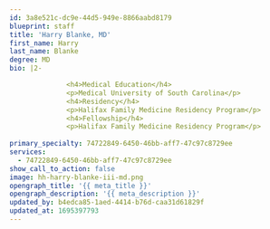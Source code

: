 ```yaml
---
id: 3a8e521c-dc9e-44d5-949e-8866aabd8179
blueprint: staff
title: 'Harry Blanke, MD'
first_name: Harry
last_name: Blanke
degree: MD
bio: |2-

              <h4>Medical Education</h4>
              <p>Medical University of South Carolina</p>
              <h4>Residency</h4>
              <p>Halifax Family Medicine Residency Program</p>
              <h4>Fellowship</h4>
              <p>Halifax Family Medicine Residency Program</p>
          
primary_specialty: 74722849-6450-46bb-aff7-47c97c8729ee
services:
  - 74722849-6450-46bb-aff7-47c97c8729ee
show_call_to_action: false
image: hh-harry-blanke-iii-md.png
opengraph_title: '{{ meta_title }}'
opengraph_description: '{{ meta_description }}'
updated_by: b4edca85-1aed-4414-b76d-caa31d61829f
updated_at: 1695397793
---
```

